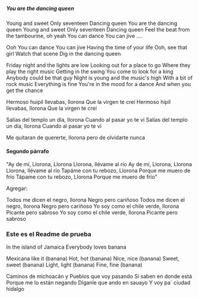 
##### You are the dancing queen
Young and sweet
Only seventeen
Dancing queen
You are the dancing queen
Young and sweet
Only seventeen
Dancing queen
Feel the beat from the tambourine, oh yeah
You can dance
You can jive
....

Ooh
You can dance
You can jive
Having the time of your life
Ooh, see that girl
Watch that scene
Dig in the dancing queen


Friday night and the lights are low
Looking out for a place to go
Where they play the right music
Getting in the swing
You come to look for a king
Anybody could be that guy
Night is young and the music's high
With a bit of rock music
Everything is fine
You're in the mood for a dance
And when you get the chance



Hermoso huipil llevabas, llorona
Que la virgen te creí
Hermoso hipil llevabas, llorona
Que la virgen te creí


Salías del templo un día, llorona
Cuando al pasar yo te ví
Salías del templo un día, llorona
Cuando al pasar yo te ví

Me quitaran de quererte, llorona
pero de olvidarte nunca


#### Segundo párrafo 
"Ay de mí, Llorona, Llorona
Llorona, llévame al río
Ay de mí, Llorona, Llorona
Llorona, llévame al río
Tapáme con tu rebozo, Llorona
Porque me muero de frío
Tápame con tu rebozo, Llorona
Porque me muero de frío"

Agregar:

Todos me dicen el negro, llorona
Negro pero cariñoso
Todos me dicen el negro, llorona
Negro pero cariñoso
Yo soy como el chile verde, llorona
Picante pero sabroso
Yo soy como el chile verde, llorona
Picante pero sabroso


### Este es el Readme de prueba

In the island of Jamaica Everybody loves banana

Mexicana like it (banana) Hot, hot (banana)
Nice, nice (banana) Sweet, sweet (banana)
Light, light (banana) Fine, fine (banana)



Caminos de michoacán y 
Pueblos que voy pasando 
Si saben en donde está 
Porque me lo están negando 
Díganle que ando en sauayo 
Y voy pa´ ciudad hidalgo


